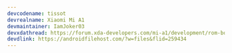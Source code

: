```yaml
---
devcodename: tissot
devrealname: Xiaomi Mi A1
devmaintainer: IamJoker03
devxdathread: https://forum.xda-developers.com/mi-a1/development/rom-bootleggersrom-2-1-t3768444
devdlink: https://androidfilehost.com/?w=files&flid=259434
---
```

